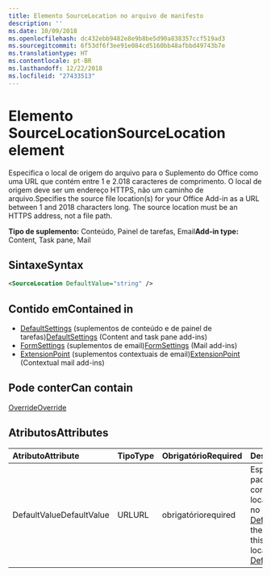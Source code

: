 ```yaml
---
title: Elemento SourceLocation no arquivo de manifesto
description: ''
ms.date: 10/09/2018
ms.openlocfilehash: dc432ebb9482e8e9b8be5d90a838357ccf519ad3
ms.sourcegitcommit: 6f53df6f3ee91e084cd5160bb48afbbd49743b7e
ms.translationtype: HT
ms.contentlocale: pt-BR
ms.lasthandoff: 12/22/2018
ms.locfileid: "27433513"
---
```

# <a name="sourcelocation-element"></a><span data-ttu-id="81415-102">Elemento SourceLocation</span><span class="sxs-lookup"><span data-stu-id="81415-102">SourceLocation element</span></span>

<span data-ttu-id="81415-p101">Especifica o local de origem do arquivo para o Suplemento do Office como uma URL que contém entre 1 e 2.018 caracteres de comprimento. O local de origem deve ser um endereço HTTPS, não um caminho de arquivo.</span><span class="sxs-lookup"><span data-stu-id="81415-p101">Specifies the source file location(s) for your Office Add-in as a URL between 1 and 2018 characters long. The source location must be an HTTPS address, not a file path.</span></span>

<span data-ttu-id="81415-105">**Tipo de suplemento:** Conteúdo, Painel de tarefas, Email</span><span class="sxs-lookup"><span data-stu-id="81415-105">**Add-in type:** Content, Task pane, Mail</span></span>

## <a name="syntax"></a><span data-ttu-id="81415-106">Sintaxe</span><span class="sxs-lookup"><span data-stu-id="81415-106">Syntax</span></span>

```XML
<SourceLocation DefaultValue="string" />
```

## <a name="contained-in"></a><span data-ttu-id="81415-107">Contido em</span><span class="sxs-lookup"><span data-stu-id="81415-107">Contained in</span></span>

- <span data-ttu-id="81415-108">[DefaultSettings](defaultsettings.md) (suplementos de conteúdo e de painel de tarefas)</span><span class="sxs-lookup"><span data-stu-id="81415-108">[DefaultSettings](defaultsettings.md) (Content and task pane add-ins)</span></span>
- <span data-ttu-id="81415-109">[FormSettings](formsettings.md) (suplementos de email)</span><span class="sxs-lookup"><span data-stu-id="81415-109">[FormSettings](formsettings.md) (Mail add-ins)</span></span>
- <span data-ttu-id="81415-110">[ExtensionPoint](extensionpoint.md) (suplementos contextuais de email)</span><span class="sxs-lookup"><span data-stu-id="81415-110">[ExtensionPoint](extensionpoint.md) (Contextual mail add-ins)</span></span>

## <a name="can-contain"></a><span data-ttu-id="81415-111">Pode conter</span><span class="sxs-lookup"><span data-stu-id="81415-111">Can contain</span></span>

[<span data-ttu-id="81415-112">Override</span><span class="sxs-lookup"><span data-stu-id="81415-112">Override</span></span>](override.md)

## <a name="attributes"></a><span data-ttu-id="81415-113">Atributos</span><span class="sxs-lookup"><span data-stu-id="81415-113">Attributes</span></span>

|<span data-ttu-id="81415-114">**Atributo**</span><span class="sxs-lookup"><span data-stu-id="81415-114">**Attribute**</span></span>|<span data-ttu-id="81415-115">**Tipo**</span><span class="sxs-lookup"><span data-stu-id="81415-115">**Type**</span></span>|<span data-ttu-id="81415-116">**Obrigatório**</span><span class="sxs-lookup"><span data-stu-id="81415-116">**Required**</span></span>|<span data-ttu-id="81415-117">**Descrição**</span><span class="sxs-lookup"><span data-stu-id="81415-117">**Description**</span></span>|
|:-----|:-----|:-----|:-----|
|<span data-ttu-id="81415-118">DefaultValue</span><span class="sxs-lookup"><span data-stu-id="81415-118">DefaultValue</span></span>|<span data-ttu-id="81415-119">URL</span><span class="sxs-lookup"><span data-stu-id="81415-119">URL</span></span>|<span data-ttu-id="81415-120">obrigatório</span><span class="sxs-lookup"><span data-stu-id="81415-120">required</span></span>|<span data-ttu-id="81415-121">Especifica o valor padrão para essa configuração para a localidade especificada no elemento [DefaultLocale](defaultlocale.md).</span><span class="sxs-lookup"><span data-stu-id="81415-121">Specifies the default value for this setting for the locale specified in the [DefaultLocale](defaultlocale.md) element.</span></span>|
